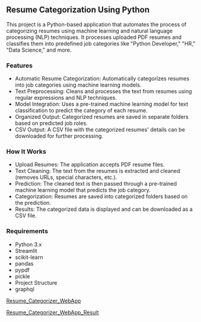 ## Resume Categorization Using Python

This project is a Python-based application that automates the process of categorizing resumes using machine learning and natural language processing (NLP) techniques. It processes uploaded PDF resumes and classifies them into predefined job categories like "Python Developer," "HR," "Data Science," and more.

### Features

- Automatic Resume Categorization: Automatically categorizes resumes into job categories using machine learning models.
- Text Preprocessing: Cleans and processes the text from resumes using regular expressions and NLP techniques.
- Model Integration: Uses a pre-trained machine learning model for text classification to predict the category of each resume.
- Organized Output: Categorized resumes are saved in separate folders based on predicted job roles.
- CSV Output: A CSV file with the categorized resumes' details can be downloaded for further processing.

### How It Works

- Upload Resumes: The application accepts PDF resume files.
- Text Cleaning: The text from the resumes is extracted and cleaned (removes URLs, special characters, etc.).
- Prediction: The cleaned text is then passed through a pre-trained machine learning model that predicts the job category.
- Categorization: Resumes are saved into categorized folders based on the prediction.
- Results: The categorized data is displayed and can be downloaded as a CSV file.

### Requirements

- Python 3.x
- Streamlit
- scikit-learn
- pandas
- pypdf
- pickle
- Project Structure
- graphql

[Resume_Categorizer_WebApp](https://github.com/user-attachments/assets/752014d9-d0ed-43b2-b160-9f95b523a071)

[Resume_Categorizer_WebApp_Result](https://github.com/user-attachments/assets/b0c34a4e-d416-49b5-a8e0-af69ae48dd55)



